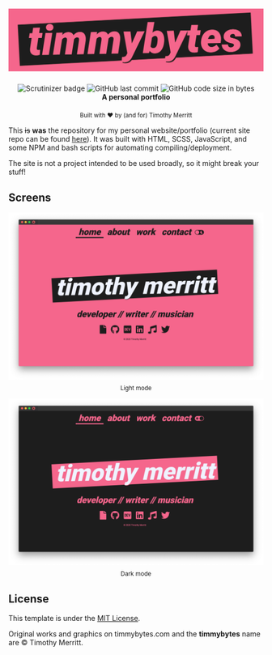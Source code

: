 <h1 align="center">
  <img src="./img/timmybytes-header.png" alt="Timmybytes logo banner, which reads: timmybytes, developer, writer, musician" />
</h1>

<div align="center">
  <img src="https://scrutinizer-ci.com/g/timmybytes/timmybytes-website/badges/quality-score.png?b=main" alt="Scrutinizer badge" />
  <img alt="GitHub last commit" src="https://img.shields.io/github/last-commit/timmybytes/timmybytes-website">
  <img alt="GitHub code size in bytes" src="https://img.shields.io/github/languages/code-size/timmybytes/timmybytes-website">
</div>

<div align="center">
  <strong>A personal portfolio</strong>
</div>

<p align="center">
  <sub>Built with ❤︎ by (and for)
Timothy Merritt
</div>


This ~~is~~ **was** the repository for my personal website/portfolio (current site repo can be found [here](https://github.com/timmybytes/timmybytes-blog)). It was built with HTML, SCSS, JavaScript, and some NPM and bash scripts for automating compiling/deployment.

The site is not a project intended to be used broadly, so it might break your stuff!

## Screens

<p align="center">
  <img src="./img/timmybytes-screenshot-light.png" alt="Screenshot of old timmybytes.com in light mode" />
  <sub>Light mode</sub>
</p>

<p align="center">
  <img src="./img/timmybytes-screenshot-dark.png" alt="Screenshot of old timmybytes.com in dark mode" />
  <sub>Dark mode</sub>
</p>

## License

This template is under the [MIT License](./LICENSE).

Original works and graphics on timmybytes.com and the **timmybytes** name are © Timothy Merritt.

<!-- TODO:
- Conduct Accessibility review
- Fix footer not becoming visible
 -->
